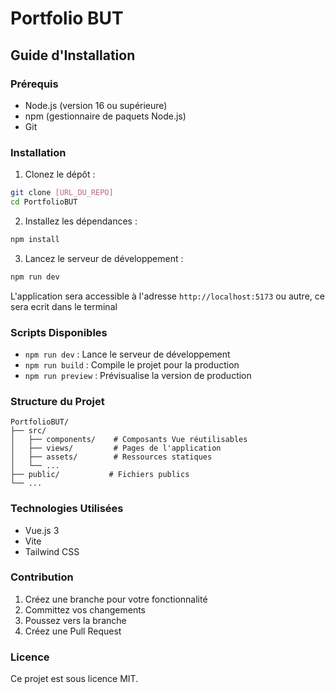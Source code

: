 # Portfolio BUT

## Guide d'Installation

### Prérequis
- Node.js (version 16 ou supérieure)
- npm (gestionnaire de paquets Node.js)
- Git

### Installation

1. Clonez le dépôt :
```bash
git clone [URL_DU_REPO]
cd PortfolioBUT
```

2. Installez les dépendances :
```bash
npm install
```

3. Lancez le serveur de développement :
```bash
npm run dev
```

L'application sera accessible à l'adresse `http://localhost:5173` ou autre, ce sera ecrit dans le terminal

### Scripts Disponibles

- `npm run dev` : Lance le serveur de développement
- `npm run build` : Compile le projet pour la production
- `npm run preview` : Prévisualise la version de production

### Structure du Projet

```
PortfolioBUT/
├── src/
│   ├── components/    # Composants Vue réutilisables
│   ├── views/         # Pages de l'application
│   ├── assets/        # Ressources statiques
│   └── ...
├── public/           # Fichiers publics
└── ...
```

### Technologies Utilisées

- Vue.js 3
- Vite
- Tailwind CSS

### Contribution

1. Créez une branche pour votre fonctionnalité
2. Committez vos changements
3. Poussez vers la branche
4. Créez une Pull Request


### Licence

Ce projet est sous licence MIT.
